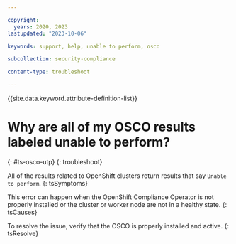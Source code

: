 ```yaml
---

copyright:
  years: 2020, 2023
lastupdated: "2023-10-06"

keywords: support, help, unable to perform, osco

subcollection: security-compliance

content-type: troubleshoot

---
```


{{site.data.keyword.attribute-definition-list}}

# Why are all of my OSCO results labeled unable to perform?
{: #ts-osco-utp}
{: troubleshoot}

All of the results related to OpenShift clusters return results that say `Unable to perform`.
{: tsSymptoms} 

This error can happen when the OpenShift Compliance Operator is not properly installed or the cluster or worker node are not in a healthy state.
{: tsCauses}


To resolve the issue, verify that the OSCO is properly installed and active.
{: tsResolve}

